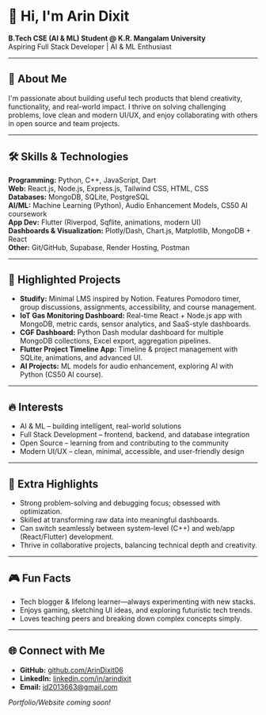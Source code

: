 # 👋 Hi, I'm Arin Dixit

**B.Tech CSE (AI & ML) Student @ K.R. Mangalam University**  
Aspiring Full Stack Developer | AI & ML Enthusiast

---

## 🚀 About Me

I'm passionate about building useful tech products that blend creativity, functionality, and real-world impact. I thrive on solving challenging problems, love clean and modern UI/UX, and enjoy collaborating with others in open source and team projects.

---

## 🛠️ Skills & Technologies

**Programming:** Python, C++, JavaScript, Dart  
**Web:** React.js, Node.js, Express.js, Tailwind CSS, HTML, CSS  
**Databases:** MongoDB, SQLite, PostgreSQL  
**AI/ML:** Machine Learning (Python), Audio Enhancement Models, CS50 AI coursework  
**App Dev:** Flutter (Riverpod, Sqflite, animations, modern UI)  
**Dashboards & Visualization:** Plotly/Dash, Chart.js, Matplotlib, MongoDB + React  
**Other:** Git/GitHub, Supabase, Render Hosting, Postman

---

## 🌟 Highlighted Projects

- **Studify:** Minimal LMS inspired by Notion. Features Pomodoro timer, group discussions, assignments, accessibility, and course management.
- **IoT Gas Monitoring Dashboard:** Real-time React + Node.js app with MongoDB, metric cards, sensor analytics, and SaaS-style dashboards.
- **CGF Dashboard:** Python Dash modular dashboard for multiple MongoDB collections, Excel export, aggregation pipelines.
- **Flutter Project Timeline App:** Timeline & project management with SQLite, animations, and advanced UI.
- **AI Projects:** ML models for audio enhancement, exploring AI with Python (CS50 AI course).

---

## 🔥 Interests

- AI & ML – building intelligent, real-world solutions
- Full Stack Development – frontend, backend, and database integration
- Open Source – learning from and contributing to the community
- Modern UI/UX – clean, minimal, accessible, and user-friendly design

---

## 🎯 Extra Highlights

- Strong problem-solving and debugging focus; obsessed with optimization.
- Skilled at transforming raw data into meaningful dashboards.
- Can switch seamlessly between system-level (C++) and web/app (React/Flutter) development.
- Thrive in collaborative projects, balancing technical depth and creativity.

---

## 🎮 Fun Facts

- Tech blogger & lifelong learner—always experimenting with new stacks.
- Enjoys gaming, sketching UI ideas, and exploring futuristic tech trends.
- Loves teaching peers and breaking down complex concepts simply.

---

## 🌐 Connect with Me

- **GitHub:** [github.com/ArinDixit06](https://github.com/ArinDixit06)
- **LinkedIn:** [linkedin.com/in/arindixit](https://linkedin.com/in/arindixit)
- **Email:** id2013663@gmail.com

*Portfolio/Website coming soon!*
